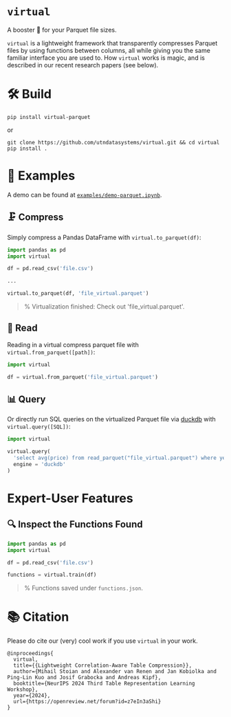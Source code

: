 # `virtual`

A booster 💪 for your Parquet file sizes.

`virtual` is a lightweight framework that transparently compresses Parquet files by using functions between columns, all while giving you the same familiar interface you are used to. How `virtual` works is magic, and is described in our recent research papers (see below).

# 🛠 Build

```
pip install virtual-parquet
```

or 

```
git clone https://github.com/utndatasystems/virtual.git && cd virtual
pip install .
```

# 🔗 Examples

A demo can be found at [`examples/demo-parquet.ipynb`](examples/demo-parquet.ipynb).

## 🗜️ Compress

Simply compress a Pandas DataFrame with `virtual.to_parquet(df)`:

```python
import pandas as pd
import virtual

df = pd.read_csv('file.csv')

...

virtual.to_parquet(df, 'file_virtual.parquet')
```
> % Virtualization finished: Check out 'file_virtual.parquet'.

## 🥢 Read

Reading in a virtual compress parquet file with `virtual.from_parquet([path])`:

```python
import virtual

df = virtual.from_parquet('file_virtual.parquet')
```

## 📊 Query

Or directly run SQL queries on the virtualized Parquet file via [duckdb](https://github.com/duckdb/duckdb) with `virtual.query([SQL])`:

```python
import virtual

virtual.query(
  'select avg(price) from read_parquet("file_virtual.parquet") where year >= 2024',
  engine = 'duckdb'
)
```

# Expert-User Features

## 🔍 Inspect the Functions Found

```python
import pandas as pd
import virtual

df = pd.read_csv('file.csv')

functions = virtual.train(df)
```
> % Functions saved under `functions.json`.


# 📚 Citation

Please do cite our (very) cool work if you use `virtual` in your work.

```
@inproceedings{
  virtual,
  title={{Lightweight Correlation-Aware Table Compression}},
  author={Mihail Stoian and Alexander van Renen and Jan Kobiolka and Ping-Lin Kuo and Josif Grabocka and Andreas Kipf},
  booktitle={NeurIPS 2024 Third Table Representation Learning Workshop},
  year={2024},
  url={https://openreview.net/forum?id=z7eIn3aShi}
}
```